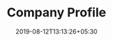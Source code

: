 ---
title: "Company Profile"
date: 2019-08-12T13:13:26+05:30
type: "accounts"
layout: "company-profile"

loggedin: true
userlogin: true
containernormal: true
reportinfo: true
companyprofile: true
---